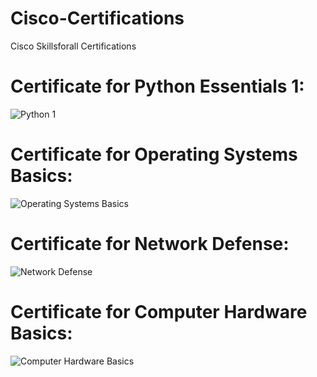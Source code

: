 # Cisco-Certifications
Cisco Skillsforall Certifications

# Certificate for Python Essentials 1:

![Python 1](https://github.com/user-attachments/assets/7eb948d0-4f96-481e-8d08-2f6c074574a4)

# Certificate for Operating Systems Basics:

![Operating Systems Basics](https://github.com/user-attachments/assets/9e5f0a36-0931-42e8-b674-8f050d8a5153)

# Certificate for Network Defense:

![Network Defense](https://github.com/user-attachments/assets/25a30c7a-80d2-4cb9-844e-a431525f326e)

# Certificate for Computer Hardware Basics:

![Computer Hardware Basics](https://github.com/user-attachments/assets/5a758f5c-5d2f-40bc-bdd3-8791ef2156d1)
